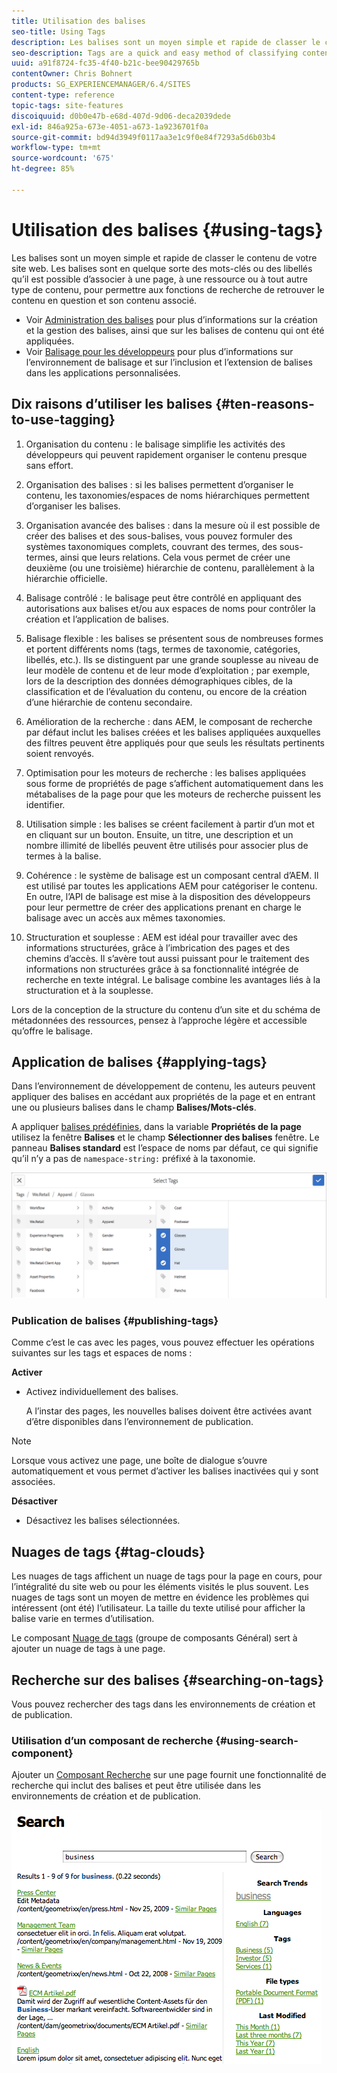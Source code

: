 ```yaml
---
title: Utilisation des balises
seo-title: Using Tags
description: Les balises sont un moyen simple et rapide de classer le contenu de votre site web.
seo-description: Tags are a quick and easy method of classifying content within a website
uuid: a91f8724-fc35-4f40-b21c-bee90429765b
contentOwner: Chris Bohnert
products: SG_EXPERIENCEMANAGER/6.4/SITES
content-type: reference
topic-tags: site-features
discoiquuid: d0b0e47b-e68d-407d-9d06-deca2039dede
exl-id: 846a925a-673e-4051-a673-1a9236701f0a
source-git-commit: bd94d3949f0117aa3e1c9f0e84f7293a5d6b03b4
workflow-type: tm+mt
source-wordcount: '675'
ht-degree: 85%

---
```


# Utilisation des balises {#using-tags}

Les balises sont un moyen simple et rapide de classer le contenu de votre site web. Les balises sont en quelque sorte des mots-clés ou des libellés qu’il est possible d’associer à une page, à une ressource ou à tout autre type de contenu, pour permettre aux fonctions de recherche de retrouver le contenu en question et son contenu associé.

* Voir [Administration des balises](/help/sites-administering/tags.md) pour plus d’informations sur la création et la gestion des balises, ainsi que sur les balises de contenu qui ont été appliquées.
* Voir [Balisage pour les développeurs](/help/sites-developing/tags.md) pour plus d’informations sur l’environnement de balisage et sur l’inclusion et l’extension de balises dans les applications personnalisées.

## Dix raisons d’utiliser les balises {#ten-reasons-to-use-tagging}

1. Organisation du contenu : le balisage simplifie les activités des développeurs qui peuvent rapidement organiser le contenu presque sans effort.

1. Organisation des balises : si les balises permettent d’organiser le contenu, les taxonomies/espaces de noms hiérarchiques permettent d’organiser les balises.

1. Organisation avancée des balises : dans la mesure où il est possible de créer des balises et des sous-balises, vous pouvez formuler des systèmes taxonomiques complets, couvrant des termes, des sous-termes, ainsi que leurs relations. Cela vous permet de créer une deuxième (ou une troisième) hiérarchie de contenu, parallèlement à la hiérarchie officielle.

1. Balisage contrôlé : le balisage peut être contrôlé en appliquant des autorisations aux balises et/ou aux espaces de noms pour contrôler la création et l’application de balises.

1. Balisage flexible : les balises se présentent sous de nombreuses formes et portent différents noms (tags, termes de taxonomie, catégories, libellés, etc.). Ils se distinguent par une grande souplesse au niveau de leur modèle de contenu et de leur mode d’exploitation ; par exemple, lors de la description des données démographiques cibles, de la classification et de l’évaluation du contenu, ou encore de la création d’une hiérarchie de contenu secondaire.

1. Amélioration de la recherche : dans AEM, le composant de recherche par défaut inclut les balises créées et les balises appliquées auxquelles des filtres peuvent être appliqués pour que seuls les résultats pertinents soient renvoyés.

1. Optimisation pour les moteurs de recherche : les balises appliquées sous forme de propriétés de page s’affichent automatiquement dans les métabalises de la page pour que les moteurs de recherche puissent les identifier.

1. Utilisation simple : les balises se créent facilement à partir d’un mot et en cliquant sur un bouton. Ensuite, un titre, une description et un nombre illimité de libellés peuvent être utilisés pour associer plus de termes à la balise.

1. Cohérence : le système de balisage est un composant central d’AEM. Il est utilisé par toutes les applications AEM pour catégoriser le contenu. En outre, l’API de balisage est mise à la disposition des développeurs pour leur permettre de créer des applications prenant en charge le balisage avec un accès aux mêmes taxonomies.

1. Structuration et souplesse : AEM est idéal pour travailler avec des informations structurées, grâce à l’imbrication des pages et des chemins d’accès. Il s’avère tout aussi puissant pour le traitement des informations non structurées grâce à sa fonctionnalité intégrée de recherche en texte intégral. Le balisage combine les avantages liés à la structuration et à la souplesse.

Lors de la conception de la structure du contenu d’un site et du schéma de métadonnées des ressources, pensez à l’approche légère et accessible qu’offre le balisage.

## Application de balises {#applying-tags}

Dans l’environnement de développement de contenu, les auteurs peuvent appliquer des balises en accédant aux propriétés de la page et en entrant une ou plusieurs balises dans le champ **Balises/Mots-clés**.

A appliquer [balises prédéfinies](/help/sites-administering/tags.md), dans la variable **Propriétés de la page** utilisez la fenêtre **Balises** et le champ **Sélectionner des balises** fenêtre. Le panneau **Balises standard** est l’espace de noms par défaut, ce qui signifie qu’il n’y a pas de `namespace-string:` préfixé à la taxonomie.

![chlimage_1-92](assets/chlimage_1-92.png)

### Publication de balises {#publishing-tags}

Comme c’est le cas avec les pages, vous pouvez effectuer les opérations suivantes sur les tags et espaces de noms :

**Activer**

* Activez individuellement des balises.

   A l’instar des pages, les nouvelles balises doivent être activées avant d’être disponibles dans l’environnement de publication.

>[!NOTE]
>
>Lorsque vous activez une page, une boîte de dialogue s’ouvre automatiquement et vous permet d’activer les balises inactivées qui y sont associées.

**Désactiver**

* Désactivez les balises sélectionnées.

## Nuages de tags {#tag-clouds}

Les nuages de tags affichent un nuage de tags pour la page en cours, pour l’intégralité du site web ou pour les éléments visités le plus souvent. Les nuages de tags sont un moyen de mettre en évidence les problèmes qui intéressent (ont été) l’utilisateur. La taille du texte utilisé pour afficher la balise varie en termes d’utilisation.

Le composant [Nuage de tags](/help/sites-authoring/default-components-foundation.md#tag-cloud) (groupe de composants Général) sert à ajouter un nuage de tags à une page.

## Recherche sur des balises {#searching-on-tags}

Vous pouvez rechercher des tags dans les environnements de création et de publication.

### Utilisation d’un composant de recherche {#using-search-component}

Ajouter un [Composant Recherche](/help/sites-authoring/default-components-foundation.md#search) sur une page fournit une fonctionnalité de recherche qui inclut des balises et peut être utilisée dans les environnements de création et de publication.

![chlimage_1-93](assets/chlimage_1-93.png)
